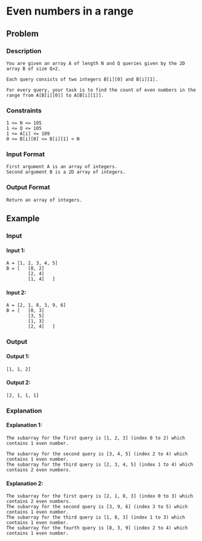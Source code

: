 # Even numbers in a range

## Problem

### Description

    You are given an array A of length N and Q queries given by the 2D array B of size Q×2.

    Each query consists of two integers B[i][0] and B[i][1].

    For every query, your task is to find the count of even numbers in the range from A[B[i][0]] to A[B[i][1]].

### Constraints

    1 <= N <= 105
    1 <= Q <= 105
    1 <= A[i] <= 109
    0 <= B[i][0] <= B[i][1] < N

### Input Format

    First argument A is an array of integers.
    Second argument B is a 2D array of integers.

### Output Format

    Return an array of integers.

## Example

### Input

#### Input 1:

    A = [1, 2, 3, 4, 5]
    B = [   [0, 2]
            [2, 4]
            [1, 4]   ]

#### Input 2:

    A = [2, 1, 8, 3, 9, 6]
    B = [   [0, 3]
            [3, 5]
            [1, 3]
            [2, 4]   ]

### Output

#### Output 1:

    [1, 1, 2]

#### Output 2:

    [2, 1, 1, 1]

### Explanation

#### Explanation 1:

    The subarray for the first query is [1, 2, 3] (index 0 to 2) which contains 1 even number.

    The subarray for the second query is [3, 4, 5] (index 2 to 4) which contains 1 even number.
    The subarray for the third query is [2, 3, 4, 5] (index 1 to 4) which contains 2 even numbers.

#### Explanation 2:

    The subarray for the first query is [2, 1, 8, 3] (index 0 to 3) which contains 2 even numbers.
    The subarray for the second query is [3, 9, 6] (index 3 to 5) which contains 1 even number.
    The subarray for the third query is [1, 8, 3] (index 1 to 3) which contains 1 even number.
    The subarray for the fourth query is [8, 3, 9] (index 2 to 4) which contains 1 even number.
